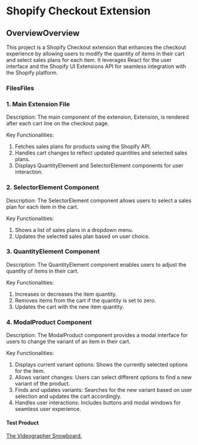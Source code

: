 # Shopify Checkout Extension

## OverviewOverview
This project is a Shopify Checkout extension that enhances the checkout experience by allowing users to modify the quantity of items in their cart and select sales plans for each item. It leverages React for the user interface and the Shopify UI Extensions API for seamless integration with the Shopify platform.

### FilesFiles

### 1. Main Extension File
Description:
The main component of the extension, Extension, is rendered after each cart line on the checkout page.

Key Functionalities:

1. Fetches sales plans for products using the Shopify API.
2. Handles cart changes to reflect updated quantities and selected sales plans.
3. Displays QuantityElement and SelectorElement components for user interaction.

### 2. SelectorElement Component
Description:
The SelectorElement component allows users to select a sales plan for each item in the cart.

Key Functionalities:

1. Shows a list of sales plans in a dropdown menu.
2. Updates the selected sales plan based on user choice.

### 3. QuantityElement Component
Description:
The QuantityElement component enables users to adjust the quantity of items in their cart.

Key Functionalities:

1. Increases or decreases the item quantity.
2. Removes items from the cart if the quantity is set to zero.
3. Updates the cart with the new item quantity.

### 4. ModalProduct Component

Description:
The ModalProduct component provides a modal interface for users to change the variant of an item in their cart.

Key Functionalities:

1. Displays current variant options: Shows the currently selected options for the item.
2. Allows variant changes: Users can select different options to find a new variant of the product.
3. Finds and updates variants: Searches for the new variant based on user selection and updates the cart accordingly.
4. Handles user interactions: Includes buttons and modal windows for seamless user experience.

#### Test Product
[The Videographer Snowboard.](https://learn123456.myshopify.com/products/the-videographer-snowboard?_ab=0&_bt=eyJfcmFpbHMiOnsibWVzc2FnZSI6IkJBaEpJaDVzWldGeWJqRXlNelExTmk1dGVYTm9iM0JwWm5rdVkyOXRCam9HUlZRPSIsImV4cCI6IjIwMjQtMDgtMDVUMDQ6NDM6MDkuNjAwWiIsInB1ciI6InBlcm1hbmVudF9wYXNzd29yZF9ieXBhc3MifX0%3D--85c08e30c3efd1038c304035065f0b08cd964a4d&_fd=0&_sc=1&key=dc2dbe1ed2b1f8a3a142d2bc519b52e6feff012b724873439fe953a9a350bec1&preview_theme_id=144000844029 "The Videographer Snowboard.")
